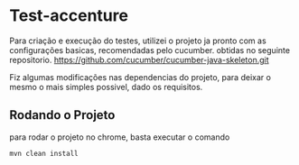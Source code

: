 # Test-accenture



Para criação e execução do testes, utilizei o projeto ja pronto com as configurações basicas, recomendadas pelo cucumber. obtidas no seguinte repositorio. https://github.com/cucumber/cucumber-java-skeleton.git

Fiz algumas modificações nas dependencias do projeto, para deixar o mesmo o mais simples possivel, dado os requisitos.



## Rodando o Projeto

para rodar o projeto no chrome, basta executar o comando

    mvn clean install
